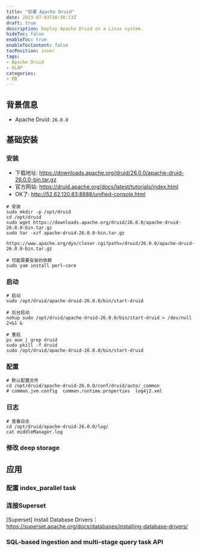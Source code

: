 ```yaml
---
title: "部署 Apache Druid"
date: 2023-07-03T10:58:13Z
draft: true
description: Deploy Apache Druid on a Linux system.
hideToc: false
enableToc: true
enableTocContent: false
tocPosition: inner
tags:
- Apache Druid
- OLAP
categories:
- DB
---
```


## 背景信息

- Apache Druid: `26.0.0`

## 基础安装

### 安装

- 下载地址: https://downloads.apache.org/druid/26.0.0/apache-druid-26.0.0-bin.tar.gz
- 官方网站: https://druid.apache.org/docs/latest/tutorials/index.html
- OK了: http://52.62.120.83:8888/unified-console.html

```shell
# 安装
sudo mkdir -p /opt/druid
cd /opt/druid
sudo wget https://downloads.apache.org/druid/26.0.0/apache-druid-26.0.0-bin.tar.gz
sudo tar -xzf apache-druid-26.0.0-bin.tar.gz

https://www.apache.org/dyn/closer.cgi?path=/druid/26.0.0/apache-druid-26.0.0-bin.tar.gz

# 可能需要安装的依赖
sudo yum install perl-core
```

### 启动

```shell
# 启动
sudo /opt/druid/apache-druid-26.0.0/bin/start-druid

# 后台启动
nohup sudo /opt/druid/apache-druid-26.0.0/bin/start-druid > /dev/null 2>&1 &

# 重启
ps aux | grep druid
sudo pkill -f druid
sudo /opt/druid/apache-druid-26.0.0/bin/start-druid
```

### 配置

```shell
# 默认配置文件
cd /opt/druid/apache-druid-26.0.0/conf/druid/auto/_common
# common.jvm.config  common.runtime.properties  log4j2.xml
```

### 日志

```shell
# 查看日志
cd /opt/druid/apache-druid-26.0.0/log/
cat middleManager.log
```

### 修改 deep storage

## 应用

### 配置 index_parallel task


### 连接Superset

[Superset] Install Database Drivers：https://superset.apache.org/docs/databases/installing-database-drivers/


### SQL-based ingestion and multi-stage query task API
